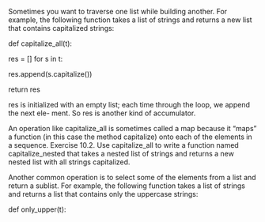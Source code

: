 Sometimes you want to traverse one list while building another. For example, the following function takes a list of strings and returns a new list that contains capitalized strings:

def capitalize_all(t):

res = [] for s in t:

res.append(s.capitalize())

return res

res is initialized with an empty list; each time through the loop, we append the next ele- ment. So res is another kind of accumulator.

An operation like capitalize_all is sometimes called a map because it “maps” a function (in this case the method capitalize) onto each of the elements in a sequence. Exercise 10.2. Use capitalize_all to write a function named capitalize_nested that takes a nested list of strings and returns a new nested list with all strings capitalized.

Another common operation is to select some of the elements from a list and return a sublist. For example, the following function takes a list of strings and returns a list that contains only the uppercase strings:

def only_upper(t):